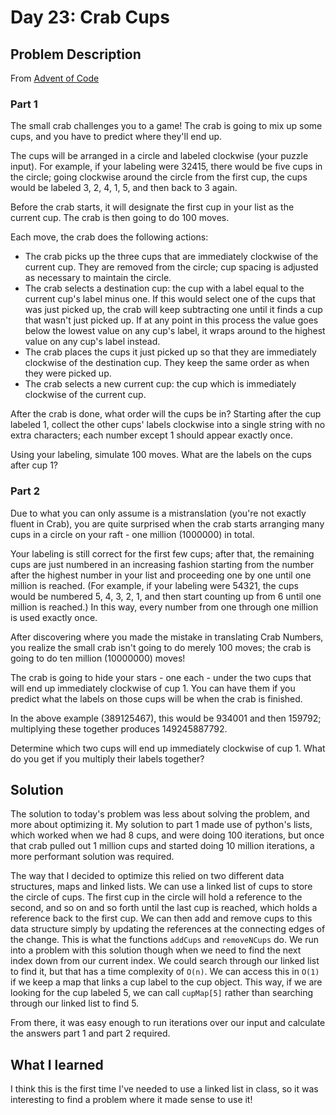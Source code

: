 # Day 23: Crab Cups

## Problem Description

From [Advent of Code](https://adventofcode.com/)

### Part 1

The small crab challenges you to a game! The crab is going to mix up some cups, and you have to predict where they'll end up.

The cups will be arranged in a circle and labeled clockwise (your puzzle input). For example, if your labeling were 32415, there would be five cups in the circle; going clockwise around the circle from the first cup, the cups would be labeled 3, 2, 4, 1, 5, and then back to 3 again.

Before the crab starts, it will designate the first cup in your list as the current cup. The crab is then going to do 100 moves.

Each move, the crab does the following actions:

- The crab picks up the three cups that are immediately clockwise of the current cup. They are removed from the circle; cup spacing is adjusted as necessary to maintain the circle.
- The crab selects a destination cup: the cup with a label equal to the current cup's label minus one. If this would select one of the cups that was just picked up, the crab will keep subtracting one until it finds a cup that wasn't just picked up. If at any point in this process the value goes below the lowest value on any cup's label, it wraps around to the highest value on any cup's label instead.
- The crab places the cups it just picked up so that they are immediately clockwise of the destination cup. They keep the same order as when they were picked up.
- The crab selects a new current cup: the cup which is immediately clockwise of the current cup.

After the crab is done, what order will the cups be in? Starting after the cup labeled 1, collect the other cups' labels clockwise into a single string with no extra characters; each number except 1 should appear exactly once.

Using your labeling, simulate 100 moves. What are the labels on the cups after cup 1?

### Part 2

Due to what you can only assume is a mistranslation (you're not exactly fluent in Crab), you are quite surprised when the crab starts arranging many cups in a circle on your raft - one million (1000000) in total.

Your labeling is still correct for the first few cups; after that, the remaining cups are just numbered in an increasing fashion starting from the number after the highest number in your list and proceeding one by one until one million is reached. (For example, if your labeling were 54321, the cups would be numbered 5, 4, 3, 2, 1, and then start counting up from 6 until one million is reached.) In this way, every number from one through one million is used exactly once.

After discovering where you made the mistake in translating Crab Numbers, you realize the small crab isn't going to do merely 100 moves; the crab is going to do ten million (10000000) moves!

The crab is going to hide your stars - one each - under the two cups that will end up immediately clockwise of cup 1. You can have them if you predict what the labels on those cups will be when the crab is finished.

In the above example (389125467), this would be 934001 and then 159792; multiplying these together produces 149245887792.

Determine which two cups will end up immediately clockwise of cup 1. What do you get if you multiply their labels together?

## Solution

The solution to today's problem was less about solving the problem, and more about optimizing it. My solution to part 1 made use of python's lists, which worked when we had 8 cups, and were doing 100 iterations, but once that crab pulled out 1 million cups and started doing 10 million iterations, a more performant solution was required.

The way that I decided to optimize this relied on two different data structures, maps and linked lists. We can use a linked list of cups to store the circle of cups. The first cup in the circle will hold a reference to the second, and so on and so forth until the last cup is reached, which holds a reference back to the first cup. We can then add and remove cups to this data structure simply by updating the references at the connecting edges of the change. This is what the functions `addCups` and `removeNCups` do. We run into a problem with this solution though when we need to find the next index down from our current index. We could search through our linked list to find it, but that has a time complexity of `O(n)`. We can access this in `O(1)` if we keep a map that links a cup label to the cup object. This way, if we are looking for the cup labeled 5, we can call `cupMap[5]` rather than searching through our linked list to find 5.

From there, it was easy enough to run iterations over our input and calculate the answers part 1 and part 2 required.

## What I learned

I think this is the first time I've needed to use a linked list in class, so it was interesting to find a problem where it made sense to use it!
